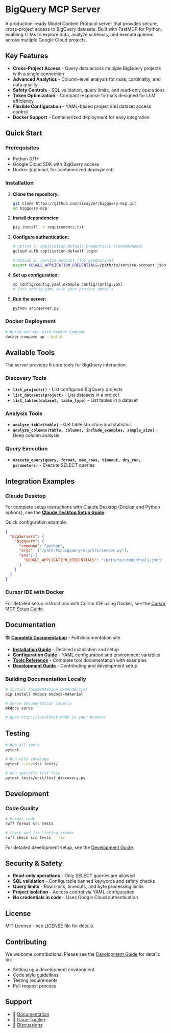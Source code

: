 # BigQuery MCP Server

A production-ready Model Context Protocol server that provides secure, cross-project access to BigQuery datasets. Built with FastMCP for Python, enabling LLMs to explore data, analyze schemas, and execute queries across multiple Google Cloud projects.

## Key Features

- **Cross-Project Access** - Query data across multiple BigQuery projects with a single connection
- **Advanced Analytics** - Column-level analysis for nulls, cardinality, and data quality
- **Safety Controls** - SQL validation, query limits, and read-only operations
- **Token Optimization** - Compact response formats designed for LLM efficiency
- **Flexible Configuration** - YAML-based project and dataset access control
- **Docker Support** - Containerized deployment for easy integration

## Quick Start

### Prerequisites

- Python 3.11+
- Google Cloud SDK with BigQuery access
- Docker (optional, for containerized deployment)

### Installation

1. **Clone the repository:**
   ```bash
   git clone https://github.com/aicayzer/bigquery-mcp.git
   cd bigquery-mcp
   ```

2. **Install dependencies:**
   ```bash
   pip install -r requirements.txt
   ```

3. **Configure authentication:**
   ```bash
   # Option 1: Application Default Credentials (recommended)
   gcloud auth application-default login

   # Option 2: Service Account (for production)
   export GOOGLE_APPLICATION_CREDENTIALS=/path/to/service-account.json
   ```

4. **Set up configuration:**
   ```bash
   cp config/config.yaml.example config/config.yaml
   # Edit config.yaml with your project details
   ```

5. **Run the server:**
   ```bash
   python src/server.py
   ```

### Docker Deployment

```bash
# Build and run with Docker Compose
docker-compose up --build
```

## Available Tools

The server provides 6 core tools for BigQuery interaction:

### Discovery Tools
- **`list_projects()`** - List configured BigQuery projects
- **`list_datasets(project)`** - List datasets in a project
- **`list_tables(dataset, table_type)`** - List tables in a dataset

### Analysis Tools
- **`analyze_table(table)`** - Get table structure and statistics
- **`analyze_columns(table, columns, include_examples, sample_size)`** - Deep column analysis

### Query Execution
- **`execute_query(query, format, max_rows, timeout, dry_run, parameters)`** - Execute SELECT queries

## Integration Examples

### Claude Desktop

For complete setup instructions with Claude Desktop (Docker and Python options), see the **[Claude Desktop Setup Guide](docs/claude-desktop-setup.md)**.

Quick configuration example:
```json
{
  "mcpServers": {
    "bigquery": {
      "command": "python",
      "args": ["/path/to/bigquery-mcp/src/server.py"],
      "env": {
        "GOOGLE_APPLICATION_CREDENTIALS": "/path/to/credentials.json"
      }
    }
  }
}
```

### Cursor IDE with Docker

For detailed setup instructions with Cursor IDE using Docker, see the [Cursor MCP Setup Guide](docs/cursor-mcp-setup.md).

## Documentation

📚 **[Complete Documentation](docs/index.md)** - Full documentation site

- **[Installation Guide](docs/installation.md)** - Detailed installation and setup
- **[Configuration Guide](docs/configuration.md)** - YAML configuration and environment variables
- **[Tools Reference](docs/tools.md)** - Complete tool documentation with examples
- **[Development Guide](docs/development.md)** - Contributing and development setup

### Building Documentation Locally

```bash
# Install documentation dependencies
pip install mkdocs mkdocs-material

# Serve documentation locally
mkdocs serve

# Open http://localhost:8000 in your browser
```

## Testing

```bash
# Run all tests
pytest

# Run with coverage
pytest --cov=src tests/

# Run specific test file
pytest tests/unit/test_discovery.py
```

## Development

### Code Quality

```bash
# Format code
ruff format src tests

# Check and fix linting issues
ruff check src tests --fix
```

For detailed development setup, see the [Development Guide](docs/development.md).

## Security & Safety

- **Read-only operations** - Only SELECT queries are allowed
- **SQL validation** - Configurable banned keywords and safety checks
- **Query limits** - Row limits, timeouts, and byte processing limits
- **Project isolation** - Access control via YAML configuration
- **No credentials in code** - Uses Google Cloud authentication

## License

MIT License - see [LICENSE](LICENSE) file for details.

## Contributing

We welcome contributions! Please see the [Development Guide](docs/development.md) for details on:

- Setting up a development environment
- Code style guidelines
- Testing requirements
- Pull request process

## Support

- 📖 [Documentation](docs/index.md)
- 🐛 [Issue Tracker](https://github.com/aicayzer/bigquery-mcp/issues)
- 💬 [Discussions](https://github.com/aicayzer/bigquery-mcp/discussions)
